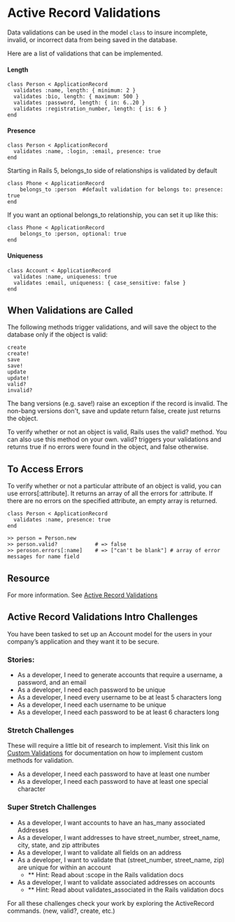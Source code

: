# Active Record Validations

Data validations can be used in the model `class` to insure incomplete, invalid, or incorrect data from being saved in the database.

Here are a list of validations that can be implemented.

#### Length

```
class Person < ApplicationRecord
  validates :name, length: { minimum: 2 }
  validates :bio, length: { maximum: 500 }
  validates :password, length: { in: 6..20 }
  validates :registration_number, length: { is: 6 }
end
```

#### Presence

```
class Person < ApplicationRecord
  validates :name, :login, :email, presence: true
end
```

Starting in Rails 5,  belongs_to side of relationships is validated by default
```
class Phone < ApplicationRecord
	belongs_to :person  #default validation for belongs to: presence: true
end
```

If you want an optional belongs_to relationship, you can set it up like this:
```
class Phone < ApplicationRecord
	belongs_to :person, optional: true
end
```


#### Uniqueness

```
class Account < ApplicationRecord
  validates :name, uniqueness: true
  validates :email, uniqueness: { case_sensitive: false }
end
```

## When Validations are Called

The following methods trigger validations, and will save the object to the database only if the object is valid:
```
create
create!
save
save!
update
update!
valid?
invalid?
```

The bang versions (e.g. save!) raise an exception if the record is invalid. The non-bang versions don't, save and update return false, create just returns the object.

To verify whether or not an object is valid, Rails uses the valid? method. You can also use this method on your own. valid? triggers your validations and returns true if no errors were found in the object, and false otherwise.

## To Access Errors

To verify whether or not a particular attribute of an object is valid, you can use errors[:attribute]. It returns an array of all the errors for :attribute. If there are no errors on the specified attribute, an empty array is returned.
```
class Person < ApplicationRecord
  validates :name, presence: true
end

>> person = Person.new
>> person.valid? 			# => false
>> peroson.errors[:name] 	# => ["can't be blank"]	# array of error messages for name field
```

## Resource

For more information. See <a href="http://guides.rubyonrails.org/v4.2/active_record_validations.html" target="_blank" >Active Record Validations</a>

## Active Record Validations Intro Challenges

You have been tasked to set up an Account model for the users in your company’s application and they want it to be secure.

### Stories:

- As a developer, I need to generate accounts that require a username, a password, and an email
- As a developer, I need each password to be unique
- As a developer, I need every username to be at least 5 characters long
- As a developer, I need each username to be unique
- As a developer, I need each password to be at least 6 characters long

### Stretch Challenges

These will require a little bit of research to implement. Visit this link on [Custom Validations](https://guides.rubyonrails.org/active_record_validations.html#performing-custom-validations) for documentation on how to implement custom methods for validation.

- As a developer, I need each password to have at least one number
- As a developer, I need each password to have at least one special character

### Super Stretch Challenges
- As a developer, I want accounts to have an has_many associated Addresses
- As a developer, I want addresses to have street_number, street_name, city, state, and zip attributes
- As a developer, I want to validate all fields on an address
- As a developer, I want to validate that (street_number, street_name, zip) are unique for within an account
	- ** Hint:  Read about :scope in the Rails validation docs
- As a developer, I want to validate associated addresses on accounts
	- ** Hint:  Read about validates_associated in the Rails validation docs

For all these challenges check your work by exploring the ActiveRecord commands. (new, valid?, create, etc.)
